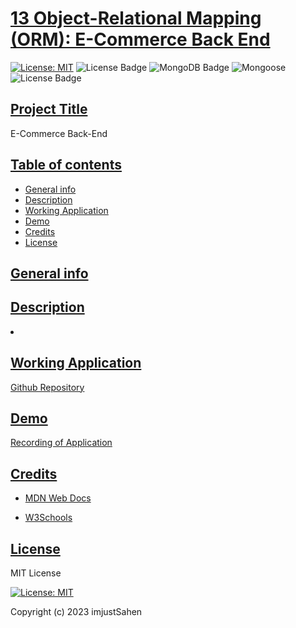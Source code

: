 # <ins>13 Object-Relational Mapping (ORM): E-Commerce Back End

[![License: MIT](https://img.shields.io/badge/License-MIT-yellow.svg)](https://opensource.org/licenses/MIT)
![License Badge](https://img.shields.io/badge/-Javascript-F7DF1E?logo=Javascript&syle=flat&logoColor=white)
![MongoDB Badge](https://img.shields.io/badge/MongoDB-4EA94B?style=none&logo=mongodb&logoColor=white)
![Mongoose](https://img.shields.io/badge/Mongoose-00000F?style=none&logoColor=white)
![License Badge](https://img.shields.io/badge/-.ENV-ECD53F?logo=.env&syle=flat&logoColor=white)

## <ins>Project Title

E-Commerce Back-End

## <ins>Table of contents

- [General info](#general-info)
- [Description](#description)
- [Working Application](#working-application)
- [Demo](#demo)
- [Credits](#credits)
- [License](#license)

## <ins>General info



## <ins>Description

<li></li>

## <ins>Working Application

[Github Repository](https://github.com/imjustSahen/AS18-Social-Network-API)

## <ins>Demo

[Recording of Application]()

## <ins>Credits

- [MDN Web Docs](https://developer.mozilla.org/en-US/)

- [W3Schools](https://www.w3schools.com/)

## <ins>License

MIT License

[![License: MIT](https://img.shields.io/badge/License-MIT-yellow.svg)](https://opensource.org/licenses/MIT)

Copyright (c) 2023 imjustSahen
